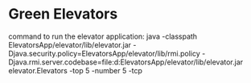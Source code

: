# Green Elevators

command to run the elevator application:
java -classpath ElevatorsApp/elevator/lib/elevator.jar -Djava.security.policy=ElevatorsApp/elevator/lib/rmi.policy -Djava.rmi.server.codebase=file:d:ElevatorsApp/elevator/lib/elevator.jar elevator.Elevators -top 5 -number 5 -tcp

